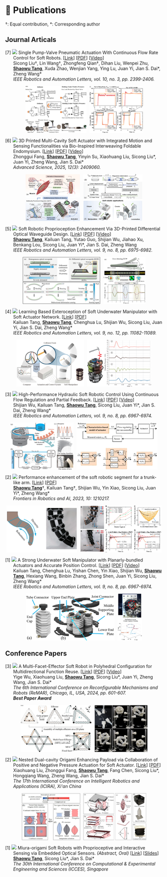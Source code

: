 # 📝 Publications
†: Equal contribution, *: Corresponding author 

## Journal Articals

<p style="text-indent: -1.6rem;margin-left: 1.6rem;">
    <span>[7] <span> <img src="https://img.shields.io/badge/RA--L-2025-blue?style=flat-square"> </span> 
    Single Pump-Valve Pneumatic Actuation With Continuous Flow Rate Control for Soft Robots.
    [<a href="https://ieeexplore.ieee.org/abstract/document/10844342" target="_blank">Link</a>]
    [<a href="/files/paper_pdf/RAL2025a.pdf" target="_blank">PDF</a>]
    [<a href="/files/paper_video/RAL2025a_video.mp4" target="_blank">Video</a>]
     <br>
     Sicong Liu†, Lin Wang†, Zhongfeng Qian†, Dihan Liu, Wenpei Zhu, <b><u>Shaowu Tang</u></b>, Xuda Zhao, Wenjian Yang, Ying Lu, Juan Yi, Jian S. Dai*, Zheng Wang* <br>
    <i>IEEE Robotics and Automation Letters, vol. 10, no. 3, pp. 2399-2406.</i>
    <div style="display: flex; justify-content: center; gap: 10px; margin-top: 10px;">
        <img src="files\paper_pdf\fig\RAL2025a-1.png" alt="fig1" style="height: 150px;">
        <img src="files\paper_pdf\fig\RAL2025a-2.png" alt="fig2" style="height: 150px;">
  </div>
</span>
</p>

<p style="text-indent: -1.6rem;margin-left: 1.6rem;">
    <span>[6] <span> <img src="https://img.shields.io/badge/Adv. Sci.-2025-blue?style=flat-square"> </span> 
    3D Printed Multi-Cavity Soft Actuator with Integrated Motion and Sensing Functionalities via Bio-Inspired Interweaving Foldable Endomysium.
    [<a href="https://onlinelibrary.wiley.com/doi/10.1002/advs.202409060" target="_blank">Link</a>]
    [<a href="/files/paper_pdf/AS2024a.pdf" target="_blank">PDF</a>]
    [<a href="/files/paper_video/AS2024a_video.mp4" target="_blank">Video</a>]
     <br>
     Zhonggui Fang, <b><u>Shaowu Tang</u></b>, Yinyin Su, Xiaohuang Liu, Sicong Liu*, Juan Yi, Zheng Wang, Jian S. Dai* <br>
    <i>Advanced Science, 2025, 12(3): 2409060.</i>
    <div style="display: flex; justify-content: center; gap: 10px; margin-top: 10px;">
        <img src="files\paper_pdf\fig\AS2024a-1.png" alt="fig1" style="height: 150px;">
        <img src="files\paper_pdf\fig\AS2024a-2.png" alt="fig2" style="height: 150px;">
  </div>
</span>
</p>

<p style="text-indent: -1.6rem;margin-left: 1.6rem;">
    <span>[5] <span> <img src="https://img.shields.io/badge/RA--L-2024-blue?style=flat-square"> </span> 
    Soft Robotic Proprioception Enhancement Via 3D-Printed Differential Optical Waveguide Design. 
    [<a href="https://ieeexplore.ieee.org/document/10564110" target="_blank">Link</a>]
    [<a href="/files/paper_pdf/RAL2024b.pdf" target="_blank">PDF</a>]
    [<a href="/files/paper_video/RAL2024b_video.mp4" target="_blank">Video</a>]
     <br>
     <b><u>Shaowu Tang</u></b>, Kailuan Tang, Yutao Guo,  Shijian Wu, Jiahao Xu, Benkang Lou, Sicong Liu, Juan Yi*, Jian S. Dai, Zheng Wang <br>
    <i>IEEE Robotics and Automation Letters, vol. 9, no. 8, pp. 6975-6982.</i>
    <div style="display: flex; justify-content: center; gap: 10px; margin-top: 10px;">
        <img src="files\paper_pdf\fig\RAL2024b-1.png" alt="fig1" style="height: 150px;">
        <img src="files\paper_pdf\fig\RAL2024b-2.png" alt="fig2" style="height: 150px;">
    </div> 
    </span>
    </p>

<p style="text-indent: -1.6rem;margin-left: 1.6rem;">
    <span>[4] <span> <img src="https://img.shields.io/badge/RA--L-2024-blue?style=flat-square"> </span> 
    Learning Based Exteroception of Soft Underwater Manipulator with Soft Actuator Network. 
    [<a href="https://ieeexplore.ieee.org/abstract/document/10737404" target="_blank">Link</a>]
    [<a href="/files/paper_pdf/RAL2024c.pdf" target="_blank">PDF</a>] <br>
    Kailuan Tang, <b><u>Shaowu Tang</u></b>, Chenghua Lu, Shijian Wu, Sicong Liu, Juan Yi, Jian S. Dai, Zheng Wang* <br>
    <i>IEEE Robotics and Automation Letters, vol. 9, no. 12, pp. 11082-11089.</i> 
    <div style="display: flex; justify-content: center; gap: 10px; margin-top: 10px;">
        <img src="files\paper_pdf\fig\RAL2024c-1.png" alt="fig1" style="height: 150px;">
        <img src="files\paper_pdf\fig\RAL2024c-2.png" alt="fig2" style="height: 150px;">
    </div>
    </span>
    </p>

<p style="text-indent: -1.6rem;margin-left: 1.6rem;">
    <span>[3] <span> <img src="https://img.shields.io/badge/RA--L-2024-blue?style=flat-square"> </span> 
    High-Performance Hydraulic Soft Robotic Control Using Continuous Flow Regulation and Partial Feedback.
    [<a href="https://ieeexplore.ieee.org/abstract/document/10564155" target="_blank">Link</a>]
    [<a href="/files/paper_pdf/RAL2024a.pdf" target="_blank">PDF</a>]
    [<a href="/files/paper_video/RAL2024a_video.mp4" target="_blank">Video</a>]
    <br>
    Shijian Wu, Kailuan Tang, <b><u>Shaowu Tang</u></b>, Sicong Liu, Juan Yi*, Jian S. Dai, Zheng Wang* <br>
    <i>IEEE Robotics and Automation Letters, vol. 9, no. 8, pp. 6967-6974.</i> 
    <div style="display: flex; justify-content: center; gap: 10px; margin-top: 10px;">
        <img src="files\paper_pdf\fig\RAL2024a-1.png" alt="fig1" style="height: 150px;">
        <img src="files\paper_pdf\fig\RAL2024a-2.png" alt="fig2" style="height: 150px;">
  </div>
    </span>
    </p>

<p style="text-indent: -1.6rem;margin-left: 1.6rem;">
    <span>[2] <span> <img src="https://img.shields.io/badge/Front Robot Ai.-2023-blue?style=flat-square"> </span> 
    Performance enhancement of the soft robotic segment for a trunk-like arm. 
    [<a href="https://www.frontiersin.org/journals/robotics-and-ai/articles/10.3389/frobt.2023.1210217/full" target="_blank">Link</a>] 
    [<a href="/files/paper_pdf/Frontiers2023a.pdf" target="_blank">PDF</a>]
    <br>
    <b><u>Shaowu Tang</u></b>†, Kailuan Tang†, Shijian Wu, Yin Xiao, Sicong Liu, Juan Yi*, Zheng Wang* <br>
    <i>Frontiers in Robotics and AI, 2023, 10: 1210217.</i> 
    <div style="display: flex; justify-content: center; gap: 10px; margin-top: 10px;">
        <img src="files\paper_pdf\fig\Frontiers2023a-1.png" alt="fig1" style="height: 150px;">
        <img src="files\paper_pdf\fig\Frontiers2023a-2.png" alt="fig2" style="height: 150px;">
    </div>
    </span>
    </p>

<p style="text-indent: -1.6rem;margin-left: 1.6rem;">
    <span>[1] <span> <img src="https://img.shields.io/badge/RA--L-2023-blue?style=flat-square"> </span> 
    A Strong Underwater Soft Manipulator with Planarly-bundled Actuators and Accurate Position Control.
    [<a href="https://ieeexplore.ieee.org/abstract/document/10564155" target="_blank">Link</a>]
    [<a href="/files/paper_pdf/RAL2023a.pdf" target="_blank">PDF</a>]
    <!-- [<a href="/files/paper_slide/ral2023a_icra.pdf" target="_blank">Slide</a>] -->
    [<a href="/files/paper_video/RAL2023a_video.mp4" target="_blank">Video</a>]
    <a class='paper_citations_badges' data='mhpkWSYAAAAJ:roLk4NBRz8UC' href="" target="_blank"></a> <br>
    Kailuan Tang, Chenghua Lu, Yishan Chen, Yin Xiao, Shijian Wu, <b><u>Shaowu Tang</u></b>, Hexiang Wang, Binbin Zhang, Zhong Shen, Juan Yi, Sicong Liu, Zheng Wang* <br>
    <i>IEEE Robotics and Automation Letters, vol. 9, no. 8, pp. 6967-6974.</i>
    <div style="display: flex; justify-content: center; gap: 10px; margin-top: 10px;">
        <img src="files\paper_pdf\fig\RAL2023a-1.png" alt="fig1" style="height: 150px;">
        <img src="files\paper_pdf\fig\RAL2023a-2.png" alt="fig2" style="height: 150px;">
  </div> 
    </span>
    </p>

## Conference Papers



<p style="text-indent: -1.6rem;margin-left: 1.6rem;">
    <span>[3] <span> <img src="https://img.shields.io/badge/ReMAR-2024-blue?style=flat-square"> </span> A Multi-Facet-Effector Soft Robot in Polyhedral Configuration for Multidirectional Function Reuse.
    [<a href="https://ieeexplore.ieee.org/abstract/document/10619986/" target="_blank">Link</a>]
    [<a href="/files/paper_pdf/ReMar2024a.pdf" target="_blank">PDF</a>] 
    <!-- [<a href="/files/paper_slide/ReMar2024a.pdf" target="_blank">Slide</a>] -->
    [<a href="/files/paper_video/ReMar2024a_video.mp4" target="_blank">Video</a>] 
    <br>
    Yige Wu, Xiaohuang Liu, <b><u>Shaowu Tang</u></b>, Sicong Liu*, Juan Yi, Zheng Wang, Jian S. Dai* <br>
    <i>The 6th International Conference on Reconfigurable Mechanisms and Robots (ReMAR), Chicago, IL, USA, 2024, pp. 601-607. </i> <br>
    <i><b>Best Paper Award</b></i>
    <div style="display: flex; justify-content: center; gap: 10px; margin-top: 10px;">
        <img src="files\paper_pdf\fig\ReMar2024a-1.png" alt="fig1" style="height: 150px;">
        <img src="files\paper_pdf\fig\ReMar2024a-2.png" alt="fig2" style="height: 150px;">
    </div>
    </span>
</p>


<p style="text-indent: -1.6rem;margin-left: 1.6rem;">
    <span>[2] <span> <img src="https://img.shields.io/badge/ICIRA-2024-blue?style=flat-square"> </span> Nested Dual-cavity Origami Enhancing Payload via Collaboration of Positive and Negative Pressure Actuation for Soft Actuator.
    [<a href="https://link.springer.com/chapter/10.1007/978-981-96-0798-3_22" target="_blank">Link</a>]
    [<a href="/files/paper_pdf/ICIRA2024a.pdf" target="_blank">PDF</a>]
    <!-- [<a href="/files/paper_slide/ICIRA2024a_slides.pdf" target="_blank">Slide</a>]  -->
    <br>
    Xiaohuang Liu, Zhonggui Fang, <b><u>Shaowu Tang</u></b>, Fang Chen, Sicong Liu*, Hongqiang Wang, Zheng Wang, Jian S. Dai* <br>
    <i>The 17th International Conference on Intelligent Robotics and Applications (ICIRA), Xi'an China</i>
    <div style="display: flex; justify-content: center; gap: 10px; margin-top: 10px;">
        <img src="files\paper_pdf\fig\ICIRA2024a-1.png" alt="fig1" style="height: 150px;">
        <img src="files\paper_pdf\fig\ICIRA2024a-2.png" alt="fig2" style="height: 150px;">
  </div>
    </span>
    </p>

<p style="text-indent: -1.6rem;margin-left: 1.6rem;">
    <span>[1] <span> <img src="https://img.shields.io/badge/ICCES-2024-blue?style=flat-square"> </span>
     Miura-origami Soft Robots with Proprioceptive and Interactive Sensing via Embedded Optical Sensors. <i>(Abstract, Oral)</i> 
    [<a href="https://www.techscience.com/icces/v30n3/58566" target="_blank">Link</a>]
    [<a href="/files/paper_slide/ICCES2024a.pdf" target="_blank">Slides</a>]
    <br>
    <b><u>Shaowu Tang</u></b>, Sicong Liu*, Jian S. Dai* <br>
    <i>The 30th International Conference on Computational & Experimental Engineering and Sciences (ICCES), Singapore</i>
    </span>
    </p>
